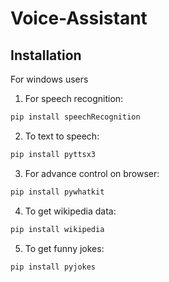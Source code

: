 # Voice-Assistant

## Installation
For windows users

1) For speech recognition:
```bash
pip install speechRecognition
```
2) To text to speech:
```bash
pip install pyttsx3
```

3) For advance control on browser:
```bash
pip install pywhatkit
```

4) To get wikipedia data:
```bash
pip install wikipedia
```

5) To get funny jokes:
```bash
pip install pyjokes
```
